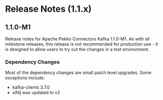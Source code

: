 # Release Notes (1.1.x)

## 1.1.0-M1

Release notes for Apache Pekko Connectors Kafka 1.1.0-M1.
As with all milestone releases, this release is not recommended for production use - it is designed to allow users to try out the changes in a test environment.

### Dependency Changes

Most of the dependency changes are small patch level upgrades. Some exceptions include:

* kafka-clients 3.7.0
* slf4j was updated to v2
